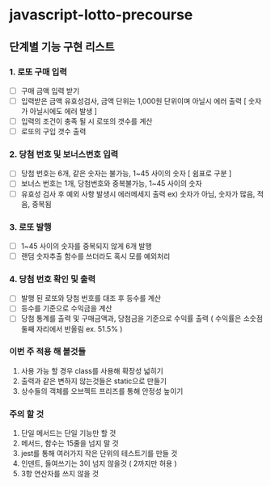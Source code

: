 # javascript-lotto-precourse

## 단계별 기능 구현 리스트

### 1. 로또 구매 입력

- [ ] 구매 금액 입력 받기
- [ ] 입력받은 금액 유효성검사, 금액 단위는 1,000원 단위이며 아닐시 에러 출력 [ 숫자가 아닐시에도 에러 발생 ]
- [ ] 입력의 조건이 충족 될 시 로또의 갯수를 계산
- [ ] 로또의 구입 갯수 출력

### 2. 당첨 번호 및 보너스번호 입력

- [ ] 당첨 번호는 6개, 같은 숫자는 불가능, 1~45 사이의 숫자 [ 쉼표로 구분 ]
- [ ] 보너스 번호는 1개, 당첨번호와 중복불가능, 1~45 사이의 숫자
- [ ] 유효성 검사 후 예외 사항 발생시 에러메세지 출력 ex) 숫자가 아님, 숫자가 많음, 적음, 중복됨

### 3. 로또 발행

- [ ] 1~45 사이의 숫자를 중복되지 않게 6개 발행
- [ ] 랜덤 숫자추출 함수를 쓰더라도 혹시 모를 예외처리

### 4. 당첨 번호 확인 및 출력

- [ ] 발행 된 로또와 당첨 번호를 대조 후 등수를 계산
- [ ] 등수를 기준으로 수익금을 계산
- [ ] 당첨 통계를 출력 및 구매금액과, 당첨금을 기준으로 수익률 출력 ( 수익률은 소숫점 둘째 자리에서 반올림 ex. 51.5% )

### 이번 주 적용 해 볼것들

1. 사용 가능 할 경우 class를 사용해 확장성 넓히기
2. 출력과 같은 변하지 않는것들은 static으로 만들기
3. 상수들의 객체를 오브젝트 프리즈를 통해 안정성 높이기

### 주의 할 것

1. 단일 메서드는 단일 기능만 할 것
2. 메서드, 함수는 15줄을 넘지 말 것
3. jest를 통해 여러가지 작은 단위의 테스트기를 만들 것
4. 인덴트, 들여쓰기는 3이 넘지 않을것 ( 2까지만 허용 )
5. 3항 연산자를 쓰지 않을 것
